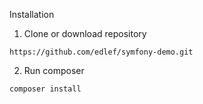 
Installation

1. Clone or download repository

`https://github.com/edlef/symfony-demo.git`

2. Run composer

`composer install`
